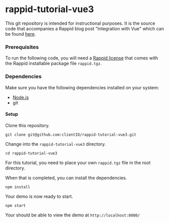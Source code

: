 # rappid-tutorial-vue3

This git repository is intended for instructional purposes. It is the source code that accompanies a Rappid blog post "Integration with Vue" which can be found [here](https://resources.jointjs.com/tutorial/vue-ts).

### Prerequisites  

To run the following code, you will need a [Rappid license](https://www.jointjs.com/license) that comes with the Rappid installable package file `rappid.tgz`.

### Dependencies

Make sure you have the following dependencies installed on your system:

- [Node.js](https://nodejs.org/en/)
- git

#### Setup

Clone this repository.

```
git clone git@github.com:clientIO/rappid-tutorial-vue3.git
```

Change into the `rappid-tutorial-vue3` directory.

```
cd rappid-tutorial-vue3
```

For this tutorial, you need to place your own `rappid.tgz` file in the root directory.

When that is completed, you can install the dependencies.

```
npm install
```

Your demo is now ready to start.

```
npm start
```

Your should be able to view the demo at `http://localhost:8080/`
